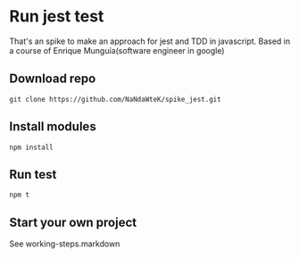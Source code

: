 # Run jest test

That's an spike to make an approach for jest and TDD in javascript.
Based in a course of Enrique Munguía(software engineer in google)

## Download repo

`git clone https://github.com/NaNdaWteK/spike_jest.git`

## Install modules

`npm install`

## Run test

`npm t`

## Start your own project

See working-steps.markdown
